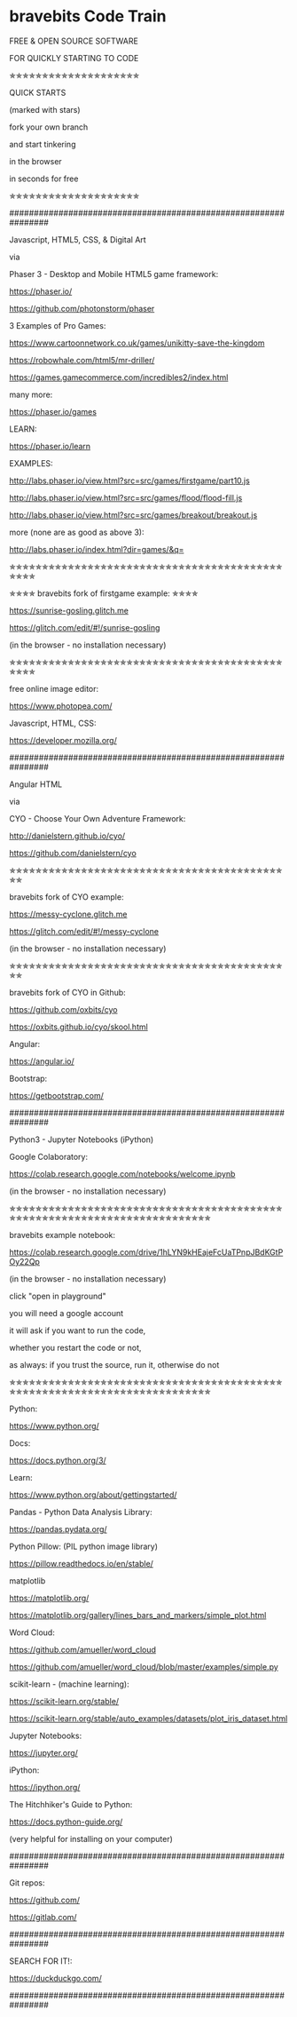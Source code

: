 # bravebits Code Train

FREE & OPEN SOURCE SOFTWARE

FOR QUICKLY STARTING TO CODE

✯✯✯✯✯✯✯✯✯✯✯✯✯✯✯✯✯✯✯✯

QUICK STARTS

(marked with stars)

fork your own branch

and start tinkering 

in the browser

in seconds for free

✯✯✯✯✯✯✯✯✯✯✯✯✯✯✯✯✯✯✯✯

################################################################

Javascript, HTML5, CSS, & Digital Art 

via 

Phaser 3 - Desktop and Mobile HTML5 game framework:

https://phaser.io/

https://github.com/photonstorm/phaser



3 Examples of Pro Games:

https://www.cartoonnetwork.co.uk/games/unikitty-save-the-kingdom

https://robowhale.com/html5/mr-driller/

https://games.gamecommerce.com/incredibles2/index.html



many more:

https://phaser.io/games



LEARN:

https://phaser.io/learn



EXAMPLES:

http://labs.phaser.io/view.html?src=src/games/firstgame/part10.js

http://labs.phaser.io/view.html?src=src/games/flood/flood-fill.js

http://labs.phaser.io/view.html?src=src/games/breakout/breakout.js



more (none are as good as above 3):

http://labs.phaser.io/index.html?dir=games/&q=



✯✯✯✯✯✯✯✯✯✯✯✯✯✯✯✯✯✯✯✯✯✯✯✯✯✯✯✯✯✯✯✯✯✯✯✯✯✯✯✯✯✯✯✯✯✯

✯✯✯✯ bravebits fork of firstgame example: ✯✯✯✯

https://sunrise-gosling.glitch.me

https://glitch.com/edit/#!/sunrise-gosling

(in the browser - no installation necessary)

✯✯✯✯✯✯✯✯✯✯✯✯✯✯✯✯✯✯✯✯✯✯✯✯✯✯✯✯✯✯✯✯✯✯✯✯✯✯✯✯✯✯✯✯✯✯



free online image editor:

https://www.photopea.com/



Javascript, HTML, CSS:

https://developer.mozilla.org/



################################################################



Angular HTML

via

CYO - Choose Your Own Adventure Framework:

http://danielstern.github.io/cyo/

https://github.com/danielstern/cyo



✯✯✯✯✯✯✯✯✯✯✯✯✯✯✯✯✯✯✯✯✯✯✯✯✯✯✯✯✯✯✯✯✯✯✯✯✯✯✯✯✯✯✯✯

bravebits fork of CYO example:

https://messy-cyclone.glitch.me

https://glitch.com/edit/#!/messy-cyclone

(in the browser - no installation necessary)

✯✯✯✯✯✯✯✯✯✯✯✯✯✯✯✯✯✯✯✯✯✯✯✯✯✯✯✯✯✯✯✯✯✯✯✯✯✯✯✯✯✯✯✯



bravebits fork of CYO in Github:

https://github.com/oxbits/cyo

https://oxbits.github.io/cyo/skool.html



Angular:

https://angular.io/



Bootstrap:

https://getbootstrap.com/



################################################################



Python3 - Jupyter Notebooks (iPython)

Google Colaboratory:

https://colab.research.google.com/notebooks/welcome.ipynb

(in the browser - no installation necessary)



✯✯✯✯✯✯✯✯✯✯✯✯✯✯✯✯✯✯✯✯✯✯✯✯✯✯✯✯✯✯✯✯✯✯✯✯✯✯✯✯✯✯✯✯✯✯✯✯✯✯✯✯✯✯✯✯✯✯✯✯✯✯✯✯✯✯✯✯✯✯✯✯✯

bravebits example notebook:

https://colab.research.google.com/drive/1hLYN9kHEajeFcUaTPnpJBdKGtPOy22Qp

(in the browser - no installation necessary)

click "open in playground"

you will need a google account

it will ask if you want to run the code, 

whether you restart the code or not,

as always: if you trust the source, run it, otherwise do not

✯✯✯✯✯✯✯✯✯✯✯✯✯✯✯✯✯✯✯✯✯✯✯✯✯✯✯✯✯✯✯✯✯✯✯✯✯✯✯✯✯✯✯✯✯✯✯✯✯✯✯✯✯✯✯✯✯✯✯✯✯✯✯✯✯✯✯✯✯✯✯✯✯



Python:

https://www.python.org/



Docs:

https://docs.python.org/3/



Learn:

https://www.python.org/about/gettingstarted/



Pandas - Python Data Analysis Library:

https://pandas.pydata.org/



Python Pillow: (PIL python image library)

https://pillow.readthedocs.io/en/stable/



matplotlib

https://matplotlib.org/

https://matplotlib.org/gallery/lines_bars_and_markers/simple_plot.html



Word Cloud:

https://github.com/amueller/word_cloud

https://github.com/amueller/word_cloud/blob/master/examples/simple.py



scikit-learn - (machine learning):

https://scikit-learn.org/stable/

https://scikit-learn.org/stable/auto_examples/datasets/plot_iris_dataset.html



Jupyter Notebooks:

https://jupyter.org/



iPython:

https://ipython.org/



The Hitchhiker's Guide to Python:

https://docs.python-guide.org/

(very helpful for installing on your computer)



################################################################



Git repos:

https://github.com/

https://gitlab.com/



################################################################



SEARCH FOR IT!:

https://duckduckgo.com/



################################################################
